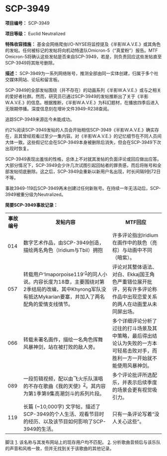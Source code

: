 # SCP-3949
                        


**项目编号：** SCP-3949

**项目等级：** Euclid Neutralized

**特殊收容措施：** 基金会网络爬虫I/O-NYSE将监控提及《半影W.A.V.E.》或其角色的发帖。任何被标记的发帖将向机动特遣队Omicron-5（“真爱粉”）报告。MTF Omicron-5将确认这些发帖是否来自SCP-3949，若是，则负责回应这些发帖直至SCP-3949将其账号删除。

**描述：** SCP-3949为一系列网络账号，推测全部由同一实体创建，归属于多个社交媒体网站、论坛和留言板。

SCP-3949的全部发帖围绕（并不存在）的动画系列《半影W.A.V.E.》或与之相关的爱好者社群。然而，研究员已通过SCP-3949的发帖推断出了关于《半影W.A.V.E.》的信息。根据推断，《半影W.A.V.E.》为科幻题材，在播放四季后进入无限期停播。深度信息刻在增补文件3949-R238查阅。

追踪SCP-3949来源迄今未能成功。

约2%阅读SCP-3949发帖的人员会开始相信SCP-3949《半影W.A.V.E.》确实存在，且其曾经观看过至少一集内容。对《半影W.A.V.E.》的记忆细节在不同人员间大体一致。这些假记忆会在SCP-3949本身被删除后消失，但会在SCP-3949下次出现时恢复。

SCP-3949表现出羞怯的性格，总体上不对就其发帖的负面评论或回应做出应答。大部分情况下，SCP-3949会少许几次试图引起回帖者的罪责感，而后将账号和全部发帖彻底删除。这之后，SCP-3949会重新以新用户名出现，时长间隔9到72日不等。

事故3949-119后SCP-3949再未创建过任何新账号。在持续一年无活动后，SCP-3949被重分级为Neutralized。

**简要SCP-3949事故记录：** 

<table class='wiki-content-table'>
 <tr>
  <th colspan='1' rowspan='1'>&#20107;&#25925;&#32534;&#21495;</th>
  <th colspan='1' rowspan='1'>&#21457;&#24086;&#20869;&#23481;</th>
  <th colspan='1' rowspan='1'>MTF&#22238;&#24212;</th>
 </tr>
 <tr>
  <td colspan='1' rowspan='1'>014</td>
  <td colspan='1' rowspan='1'>&#25968;&#23383;&#33402;&#26415;&#20316;&#21697;&#65292;&#30001;SCP-3949&#21019;&#36896;&#65292;&#25551;&#32472;&#20004;&#21517;&#35282;&#33394;&#65288;Iridium&#19982;Tbil&#65289;&#25317;&#25265;</td>
  <td colspan='1' rowspan='1'>&#35768;&#22810;&#35780;&#35770;&#25351;&#20986;Iridium&#22312;&#30011;&#20316;&#20013;&#30340;&#32932;&#33394;&#65288;&#20142;&#26837;&#65289;&#19982;&#21160;&#30011;&#20013;&#19981;&#21516;&#65288;&#26263;&#32043;&#65289;&#12290;</td>
 </tr>
 <tr>
  <td colspan='1' rowspan='1'>057</td>
  <td colspan='1' rowspan='1'>&#36716;&#36733;&#29992;&#25143;&#8216;lmaporpoise119&#8217;<sup class='footnoteref'><a shape='rect' class='footnoteref' id='footnoteref-1' href='javascript:;' onclick='WIKIDOT.page.utils.scrollToReference(&apos;footnote-1&apos;)'>1</a></sup>&#30340;&#21516;&#20154;&#23567;&#35828;&#12290;&#20869;&#23481;&#38271;&#24230;&#20026;18&#31456;&#65292;&#20027;&#35201;&#22260;&#32469;&#23545;&#31532;2&#23395;&#32467;&#23616;&#30340;&#25913;&#32534;&#65292;&#20854;&#20013;Khyrong&#20891;&#38431;&#27809;&#26377;&#25269;&#36798;Mykarian&#35201;&#22622;&#65292;&#24182;&#21152;&#20837;&#20102;&#20004;&#21517;&#37197;&#35282;&#30340;&#29233;&#24773;&#25903;&#32447;&#24773;&#33410;&#12290;</td>
  <td colspan='1' rowspan='1'>&#35780;&#35770;&#23545;&#20854;&#25972;&#20307;&#35821;&#27861;&#12289;&#23545;&#30333;&#12289;Ekkaj&#22269;&#29579;&#35282;&#33394;&#20005;&#37325;&#38169;&#20301;&#23637;&#24320;&#25209;&#35780;&#65292;&#21478;&#26377;&#35768;&#22810;&#35780;&#35770;&#31216;&#20316;&#21697;&#20013;&#20986;&#29616;&#24651;&#29233;&#20851;&#31995;&#30340;&#20004;&#20154;&#22312;&#21160;&#30011;&#37324;&#20174;&#26410;&#21516;&#23631;&#20986;&#22330;&#12290;</td>
 </tr>
 <tr>
  <td colspan='1' rowspan='1'>066</td>
  <td colspan='1' rowspan='1'>&#36716;&#36733;&#26410;&#32626;&#21517;&#30011;&#20316;&#65292;&#25551;&#32472;&#19968;&#21517;&#35282;&#33394;&#25381;&#33310;&#39118;&#26292;&#31070;&#21073;&#65292;&#31449;&#22312;&#34987;&#25171;&#36133;&#30340;&#25932;&#20154;&#26049;&#12290;</td>
  <td colspan='1' rowspan='1'>&#22810;&#20010;&#35814;&#32454;&#35780;&#35770;&#20998;&#26512;&#20102;&#36807;&#24448;&#30340;&#25171;&#26007;&#22330;&#26223;&#21450;&#20854;&#20013;&#31574;&#30053;&#65292;&#26368;&#21518;&#24471;&#20986;&#32467;&#35770;&#35748;&#20026;&#22833;&#36133;&#30340;&#19968;&#26041;&#26412;&#21487;&#36731;&#26131;&#20987;&#36133;&#23545;&#25163;&#65292;&#32780;&#32988;&#21033;&#19968;&#26041;&#19968;&#24320;&#22987;&#23601;&#19981;&#33021;&#20351;&#29992;&#39118;&#26292;&#31070;&#21073;&#12290;</td>
 </tr>
 <tr>
  <td colspan='1' rowspan='1'>089</td>
  <td colspan='1' rowspan='1'>&#19968;&#27573;&#21098;&#36753;&#35270;&#39057;&#65292;&#37197;&#20197;&#30001;&#39134;&#28779;&#20048;&#38431;&#28436;&#21809;&#30340;&#19981;&#23384;&#22312;&#27468;&#26354;&#12298;&#25105;&#30340;&#22825;&#20351;&#12299;<sup class='footnoteref'><a shape='rect' class='footnoteref' id='footnoteref-2' href='javascript:;' onclick='WIKIDOT.page.utils.scrollToReference(&apos;footnote-2&apos;)'>2</a></sup>&#12290;&#20854;&#20869;&#23481;&#20026;&#31532;1&#23395;&#31532;9&#38598;&#39640;&#28526;&#21073;&#26007;&#30340;&#31995;&#21015;&#29255;&#27573;&#12290;</td>
  <td colspan='1' rowspan='1'>&#22810;&#20010;&#35780;&#35770;&#25209;&#35780;&#25152;&#36873;&#37197;&#20048;&#65292;&#24182;&#34920;&#31034;&#21518;&#32493;&#23395;&#24230;&#30340;&#22330;&#26223;&#20250;&#26356;&#26377;&#35270;&#35273;&#21560;&#24341;&#21147;&#12290;</td>
 </tr>
 <tr>
  <td colspan='1' rowspan='1'>119</td>
  <td colspan='1' rowspan='1'>&#38271;&#31687; (~10,000&#23383;) &#25991;&#23383;&#24086;&#65292;&#25551;&#36848;&#20102;SCP-3949&#30340;&#20010;&#20154;&#29983;&#27963;&#12289;&#35266;&#30475;&#33410;&#30446;&#26102;&#30340;&#32463;&#21382;&#12289;&#20197;&#21450;&#35813;&#33410;&#30446;&#22914;&#20309;&#24433;&#21709;&#20102;SCP-3949&#30340;&#29983;&#27963;&#12290;</td>
  <td colspan='1' rowspan='1'>&#21482;&#26377;&#19968;&#26465;&#35780;&#35770;&#20889;&#30528;&#8220;&#27809;&#20154;&#20851;&#24515;&#36825;&#20123;&#8221;&#12290;</td>
 </tr>
</table>


脚注
<a shape='rect' href='javascript:;' onclick='WIKIDOT.page.utils.scrollToReference(&apos;footnoteref-1&apos;)'>1</a>. 该名称与其发布网站上的现存用户均不匹配。
<a shape='rect' href='javascript:;' onclick='WIKIDOT.page.utils.scrollToReference(&apos;footnoteref-2&apos;)'>2</a>. 分析歌曲音频后与该乐队的声音和风格一致，但并无找到关于该歌曲的其他记录。


                    